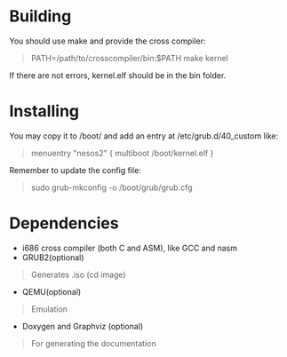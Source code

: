 Building
================
You should use make and provide the cross compiler:
> PATH=/path/to/crosscompiler/bin:$PATH make kernel

If there are not errors, kernel.elf should be in the bin folder.

Installing
================
You may copy it to /boot/ and add an entry at /etc/grub.d/40_custom like:
> menuentry "nesos2" {
>	multiboot /boot/kernel.elf
>}

Remember to update the config file:
> sudo grub-mkconfig -o /boot/grub/grub.cfg

Dependencies
================
- i686 cross compiler (both C and ASM), like GCC and nasm
- GRUB2(optional)
> Generates .iso (cd image)
- QEMU(optional)
> Emulation
- Doxygen and Graphviz (optional)
> For generating the documentation
